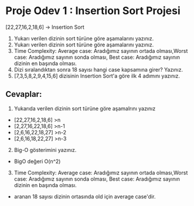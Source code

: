 # Proje Odev 1 : Insertion Sort Projesi
[22,27,16,2,18,6] -> Insertion Sort

1. Yukarı verilen dizinin sort türüne göre aşamalarını yazınız.
2. Yukarı verilen dizinin sort türüne göre aşamalarını yazınız.
3. Time Complexity: Average case: Aradığımız sayının ortada olması,Worst case: Aradığımız sayının sonda olması, Best case: Aradığımız sayının dizinin en başında olması.
4. Dizi sıralandıktan sonra 18 sayısı hangi case kapsamına girer? Yazınız.
5. [7,3,5,8,2,9,4,15,6] dizisinin Insertion Sort'a göre ilk 4 adımını yazınız.
## Cevaplar:
1. Yukarıda verilen dizinin sort türüne göre aşamalrını yazınız 
- [22,27,16,2,18,6] >n
- [2,27,16,22,18,6] >n-1
- [2,6,16,22,18,27] >n-2
- [2,6,16,18,22,27] >n-3
2. Big-O gösterimini yazınız.
- BigO değeri O(n^2)
3. Time Complexity: Average case: Aradığımız sayının ortada olması,Worst case: Aradığımız sayının sonda olması, Best case: Aradığımız sayının dizinin en başında olması.
- aranan 18 sayısı dizinin ortasında old için average case'dir.